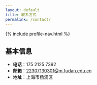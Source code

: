 ```yaml
---
layout: default
title: 联系方式
permalink: /contact/
---
```


{% include profile-nav.html %}

## 基本信息
- **电话**：175 2125 7392
- **邮箱**：22307130301@m.fudan.edu.cn
- **地址**：上海市杨浦区 